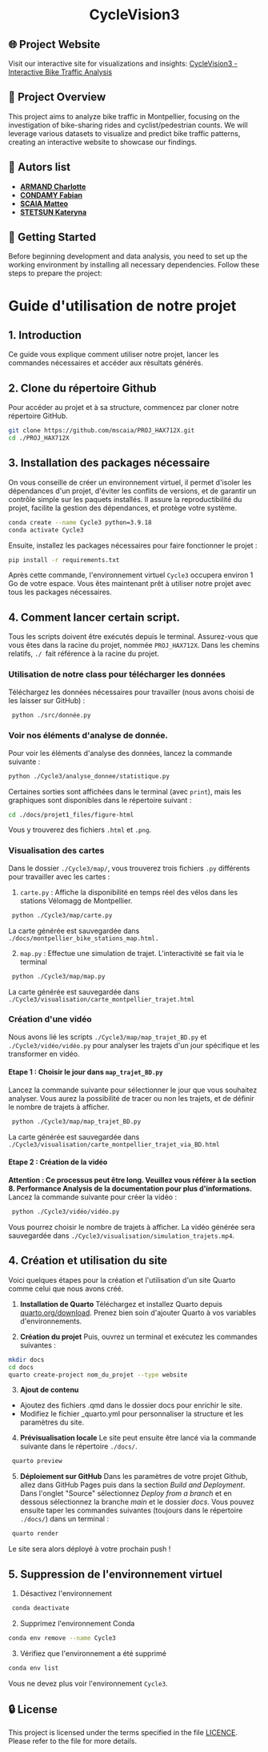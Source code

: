 <h1 align="center">CycleVision3</h1>

## 🌐 Project Website  
Visit our interactive site for visualizations and insights: [CycleVision3 - Interactive Bike Traffic Analysis](https://mscaia.github.io/PROJ_HAX712X/)

## 📖 Project Overview 
This project aims to analyze bike traffic in Montpellier, focusing on the investigation of bike-sharing rides and cyclist/pedestrian counts. We will leverage various datasets to visualize and predict bike traffic patterns, creating an interactive website to showcase our findings.

## 👥 Autors list

- [**ARMAND Charlotte**](https://github.com/CharlotteARMAND)
- [**CONDAMY Fabian**](https://github.com/FabianCondamy)
- [**SCAIA Matteo**](https://github.com/mscaia)
- [**STETSUN Kateryna**](https://github.com/KatyaStetsun)

## 🚀 Getting Started

Before beginning development and data analysis, you need to set up the working environment by installing all necessary dependencies. Follow these steps to prepare the project:

# Guide d'utilisation de notre projet
## 1. Introduction 
Ce guide vous explique comment utiliser notre projet, lancer les commandes nécessaires et accéder aux résultats générés.
## 2. Clone du répertoire Github
Pour accéder au projet et à sa structure, commencez par cloner notre répertoire GitHub.
```bash
git clone https://github.com/mscaia/PROJ_HAX712X.git
cd ./PROJ_HAX712X
```
## 3. Installation des packages nécessaire
On vous conseille de créer un environnement virtuel, il permet d'isoler les dépendances d'un projet, d'éviter les conflits de versions, et de garantir un contrôle simple sur les paquets installés. Il assure la reproductibilité du projet, facilite la gestion des dépendances, et protège votre système.
```bash
conda create --name Cycle3 python=3.9.18
conda activate Cycle3
```
Ensuite, installez les packages nécessaires pour faire fonctionner le projet :
```bash
pip install -r requirements.txt
```
Après cette commande, l'environnement virtuel `Cycle3` occupera environ 1 Go de votre espace. Vous êtes maintenant prêt à utiliser notre projet avec tous les packages nécessaires.
## 4. Comment lancer certain script.
Tous les scripts doivent être exécutés depuis le terminal. Assurez-vous que vous êtes dans la racine du projet, nommée `PROJ_HAX712X`. Dans les chemins relatifs, `./ `fait référence à la racine du projet.
### Utilisation de notre class pour télécharger les données
Téléchargez les données nécessaires pour travailler (nous avons choisi de les laisser sur GitHub) :
```bash
 python ./src/donnée.py
```
### Voir nos éléments d'analyse de donnée.
Pour voir les éléments d'analyse des données, lancez la commande suivante :
```bash
python ./Cycle3/analyse_donnee/statistique.py
```
Certaines sorties sont affichées dans le terminal (avec `print`), mais les graphiques sont disponibles dans le répertoire suivant :
```bash
cd ./docs/projet1_files/figure-html
```
Vous y trouverez des fichiers `.html` et `.png`.
### Visualisation des cartes
Dans le dossier `./Cycle3/map/`, vous trouverez trois fichiers `.py` différents pour travailler avec les cartes :
1. `carte.py` : Affiche la disponibilité en temps réel des vélos dans les stations Vélomagg de Montpellier.
```bash
 python ./Cycle3/map/carte.py 
```
La carte générée est sauvegardée dans `./docs/montpellier_bike_stations_map.html.`

2. `map.py` : Effectue une simulation de trajet. L'interactivité se fait via le terminal
```bash
 python ./Cycle3/map/map.py 
```
La carte générée est sauvegardée dans `./Cycle3/visualisation/carte_montpellier_trajet.html`

### Création d'une vidéo
Nous avons lié les scripts `./Cycle3/map/map_trajet_BD.py` et `./Cycle3/vidéo/vidéo.py` pour analyser les trajets d'un jour spécifique et les transformer en vidéo. 
#### Etape 1 : Choisir le jour dans `map_trajet_BD.py`
Lancez la commande suivante pour sélectionner le jour que vous souhaitez analyser. Vous aurez la possibilité de tracer ou non les trajets, et de définir le nombre de trajets à afficher.
```bash
 python ./Cycle3/map/map_trajet_BD.py
```
La carte générée est sauvegardée dans `./Cycle3/visualisation/carte_montpellier_trajet_via_BD.html`
#### Etape 2 : Création de la vidéo
**Attention : Ce processus peut être long. Veuillez vous référer à la section 8. Performance Analysis de la documentation pour plus d'informations.**
Lancez la commande suivante pour créer la vidéo :
```bash
 python ./Cycle3/vidéo/vidéo.py
```
Vous pourrez choisir le nombre de trajets à afficher. La vidéo générée sera sauvegardée dans `./Cycle3/visualisation/simulation_trajets.mp4`.
## 4. Création et utilisation du site 
Voici quelques étapes pour la création et l'utilisation d'un site Quarto comme celui que nous avons créé.
1. **Installation de Quarto**
Téléchargez et installez Quarto depuis [quarto.org/download](https://quarto.org/download). Prenez bien soin d'ajouter Quarto à vos variables d'environnements.

2. **Création du projet**
Puis, ouvrez un terminal et exécutez les commandes suivantes :
```bash
mkdir docs
cd docs
quarto create-project nom_du_projet --type website
```
3. **Ajout de contenu**
- Ajoutez des fichiers .qmd dans le dossier docs pour enrichir le site.
- Modifiez le fichier _quarto.yml pour personnaliser la structure et les paramètres du site.

4. **Prévisualisation locale**
Le site peut ensuite être lancé via la commande suivante dans le répertoire `./docs/`.
```bash
 quarto preview
```

5. **Déploiement sur GitHub**
Dans les paramètres de votre projet Github, allez dans GitHub Pages puis dans la section *Build and Deployment*. Dans l'onglet "Source" sélectionnez *Deploy from a branch* et en dessous sélectionnez la branche *main* et le dossier *docs*.
Vous pouvez ensuite taper les commandes suivantes (toujours dans le répertoire `./docs/`) dans un terminal :
```bash
 quarto render
 ```
Le site sera alors déployé à votre prochain push !

## 5. Suppression de l'environnement virtuel
1. Désactivez l'environnement
```bash
 conda deactivate
```
2. Supprimez l'environnement Conda
```bash
conda env remove --name Cycle3
```
3. Vérifiez que l'environnement a été supprimé
```bash
conda env list
```
Vous ne devez plus voir l'environnement `Cycle3`.
## 🔒 License

This project is licensed under the terms specified in the file [LICENCE](https://github.com/mscaia/PROJ_HAX712X/blob/main/LICENCE). Please refer to the file for more details.

